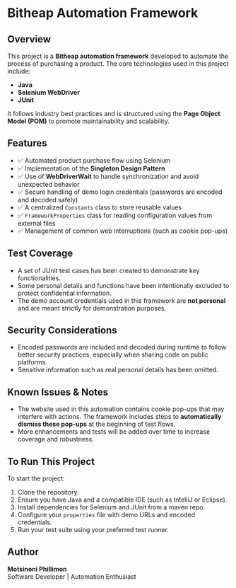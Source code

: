 # Bitheap Automation Framework

## Overview

This project is a **Bitheap automation framework** developed to automate the process of purchasing a product. The core technologies used in this project include:

- **Java**
- **Selenium WebDriver**
- **JUnit**

It follows industry best practices and is structured using the **Page Object Model (POM)** to promote maintainability and scalability.

## Features

- ✅ Automated product purchase flow using Selenium
- ✅ Implementation of the **Singleton Design Pattern**
- ✅ Use of **WebDriverWait** to handle synchronization and avoid unexpected behavior
- ✅ Secure handling of demo login credentials (passwords are encoded and decoded safely)
- ✅ A centralized `Constants` class to store reusable values
- ✅ `FrameworkProperties` class for reading configuration values from external files
- ✅ Management of common web interruptions (such as cookie pop-ups)

## Test Coverage

- A set of JUnit test cases has been created to demonstrate key functionalities.
- Some personal details and functions have been intentionally excluded to protect confidential information.
- The demo account credentials used in this framework are **not personal** and are meant strictly for demonstration purposes.

## Security Considerations

- Encoded passwords are included and decoded during runtime to follow better security practices, especially when sharing code on public platforms.
- Sensitive information such as real personal details has been omitted.

## Known Issues & Notes

- The website used in this automation contains cookie pop-ups that may interfere with actions. The framework includes steps to **automatically dismiss these pop-ups** at the beginning of test flows.
- More enhancements and tests will be added over time to increase coverage and robustness.

## To Run This Project

To start the project:

1. Clone the repository.
2. Ensure you have Java and a compatible IDE (such as IntelliJ or Eclipse).
3. Install dependencies for Selenium and JUnit from a maven repo.
4. Configure your `properties` file with demo URLs and encoded credentials.
5. Run your test suite using your preferred test runner.

## Author

**Motsinoni Phillimon**  
Software Developer | Automation Enthusiast
